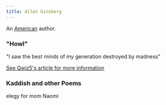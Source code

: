 ```yaml
---
title: Allen Ginsberg
---
```


An [American](../index.html) author.

### "Howl"

"I saw the best minds of my generation destroyed by madness"

[See Qwiz5's article for more information](https://www.qwizbowl.com/post/qwiz5-quizbowl-ginsberg)

### Kaddish and other Poems

elegy for mom Naomi
